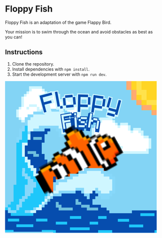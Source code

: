 # Floppy Fish

Floppy Fish is an adaptation of the game Flappy Bird.

Your mission is to swim through the ocean and avoid obstacles as best as you can!

## Instructions

1. Clone the repository.
2. Install dependencies with `npm install`.
3. Start the development server with `npm run dev`.


![screenshot](screenshot.png)